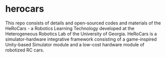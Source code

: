 # herocars
This repo consists of details and open-sourced codes and materials of the HeRoCars - a Robotics Learning Technology developed at the Heterogeneous Robotics Lab of the University of Georgia. HeRoCars is a simulator-hardware integrative framework consisting of a game-inspired Unity-based Simulator module and a low-cost hardware module of robotized RC cars. 
